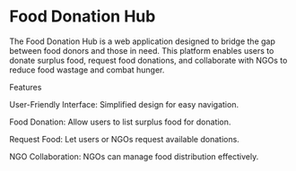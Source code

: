 # Food Donation Hub
The Food Donation Hub is a web application designed to bridge the gap between food donors and those in need. This platform enables users to donate surplus food, request food donations, and collaborate with NGOs to reduce food wastage and combat hunger.


Features

User-Friendly Interface: Simplified design for easy navigation.

Food Donation: Allow users to list surplus food for donation.

Request Food: Let users or NGOs request available donations.

NGO Collaboration: NGOs can manage food distribution effectively.
